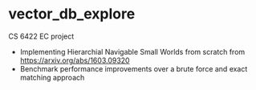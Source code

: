 # vector_db_explore

CS 6422 EC project

- Implementing Hierarchial Navigable Small Worlds from scratch from https://arxiv.org/abs/1603.09320
- Benchmark performance improvements over a brute force and exact matching approach


